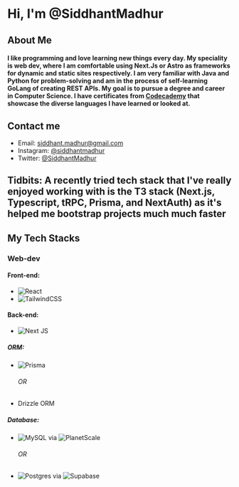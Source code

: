 # Hi, I'm @SiddhantMadhur

## About Me
#### I like programming and love learning new things every day. My speciality is web dev, where I am comfortable using Next.Js or Astro as frameworks for dynamic and static sites respectively. I am very familiar with Java and Python for problem-solving and am in the process of self-learning GoLang of creating REST APIs. My goal is to pursue a degree and career in Computer Science. I have certificates from [Codecademy](https://www.codecademy.com/profiles/siddhantmadhur) that showcase the diverse languages I have learned or looked at.


## Contact me
- Email: siddhant.madhur@gmail.com
- Instagram: [@siddhantmadhur](https://www.instagram.com/siddhantmadhur/)
- Twitter: [@SiddhantMadhur](https://twitter.com/siddhantmadhur)

## Tidbits: A recently tried tech stack that I've really enjoyed working with is the T3 stack (Next.js, Typescript, tRPC, Prisma, and NextAuth) as it's helped me bootstrap projects much much faster


## My Tech Stacks
### Web-dev
#### Front-end:
- ![React](https://img.shields.io/badge/react-%2320232a.svg?style=for-the-badge&logo=react&logoColor=%2361DAFB)
- ![TailwindCSS](https://img.shields.io/badge/tailwindcss-%2338B2AC.svg?style=for-the-badge&logo=tailwind-css&logoColor=white)

#### Back-end:
- ![Next JS](https://img.shields.io/badge/Next-black?style=for-the-badge&logo=next.js&logoColor=white)
  
##### ORM:
- ![Prisma](https://img.shields.io/badge/Prisma-3982CE?style=for-the-badge&logo=Prisma&logoColor=white)
  ###### OR
- Drizzle ORM

##### Database:
- ![MySQL](https://img.shields.io/badge/mysql-%2300f.svg?style=for-the-badge&logo=mysql&logoColor=white) via ![PlanetScale](https://img.shields.io/badge/planetscale-%23000000.svg?style=for-the-badge&logo=planetscale&logoColor=white)
  ###### OR
- ![Postgres](https://img.shields.io/badge/postgres-%23316192.svg?style=for-the-badge&logo=postgresql&logoColor=white) via ![Supabase](https://img.shields.io/badge/Supabase-3ECF8E?style=for-the-badge&logo=supabase&logoColor=white)

